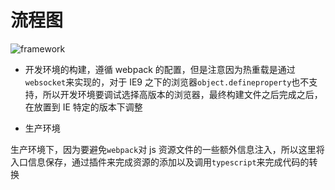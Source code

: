 # 流程图

![framework](/framework.jpg)

- 开发环境的构建，遵循 webpack 的配置，但是注意因为热重载是通过`websocket`来实现的，对于 IE9 之下的浏览器`object.defineproperty`也不支持，所以开发环境要调试选择高版本的浏览器，最终构建文件之后完成之后，在放置到 IE 特定的版本下调整

- 生产环境

生产环境下，因为要避免`webpack`对 js 资源文件的一些额外信息注入，所以这里将入口信息保存，通过插件来完成资源的添加以及调用`typescript`来完成代码的转换
